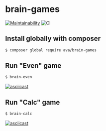 # brain-games
[![Maintainability](https://api.codeclimate.com/v1/badges/04f7a3c4d31ecae4f33a/maintainability)](https://codeclimate.com/github/ava239/php-project-lvl1/maintainability)
![CI](https://github.com/ava239/php-project-lvl1/workflows/CI/badge.svg)

## Install globally with composer
```sh
$ composer global require ava/brain-games
```

## Run "Even" game
```sh
$ brain-even
```

[![asciicast](https://asciinema.org/a/UrkZB1cgyvRLG3ncHxDSIj41y.svg)](https://asciinema.org/a/UrkZB1cgyvRLG3ncHxDSIj41y)

## Run "Calc" game
```sh
$ brain-calc
```

[![asciicast](https://asciinema.org/a/341981.svg)](https://asciinema.org/a/341981)